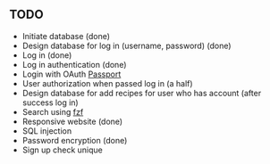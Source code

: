## TODO

-   Initiate database (done)
-   Design database for log in (username, password) (done)
-   Log in (done)
-   Log in authentication (done)
-   Login with OAuth [Passport](https://www.passportjs.org/)
-   User authorization when passed log in (a half)
-   Design database for add recipes for user who has account (after success log in)
-   Search using [fzf](https://www.npmjs.com/package/fzf)
-   Responsive website (done)
-   SQL injection
-   Password encryption (done)
-   Sign up check unique
